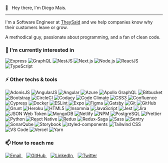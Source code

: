 👋&nbsp;&nbsp;&nbsp;Hey there, I'm Diego Mais.

---

I'm a Software Engineer at [TheySaid](https://www.theysaid.io) and we help companies know why their customers leave or grow.

A methodical guy, passionate about programming, and a fan of clean code.

### 🔭 I'm currently interested in

![Express](https://img.shields.io/badge/-Express-000?style=for-the-badge&logo=express&logoColor=fff)
![GraphQL](https://img.shields.io/badge/-GraphQL-e10098?style=for-the-badge&logo=graphql&logoColor=fff)
![NestJS](https://img.shields.io/badge/-NestJS-000?style=for-the-badge&logo=nestjs&logoColor=e0234e)
![Next.js](https://img.shields.io/badge/-Next.js-000?style=for-the-badge&logo=next.js&logoColor=fff)
![Node.js](https://img.shields.io/badge/-Node.js-339933?style=for-the-badge&logo=node.js&logoColor=fff)
![ReactJS](https://img.shields.io/badge/-ReactJS-20232a?style=for-the-badge&logo=react&logoColor=00c8ff)
![TypeScript](https://img.shields.io/badge/-TypeScript-3178C6?style=for-the-badge&logo=typescript&logoColor=fff)

### ⚡ Other techs & tools

![AdonisJS](https://img.shields.io/badge/-AdonisJS-220052?style=for-the-badge&logo=adonisjs&logoColor=fff)
![AngularJS](https://img.shields.io/badge/-AngularJS-e23237?style=for-the-badge&logo=angularjs&logoColor=fff)
![Angular](https://img.shields.io/badge/-Angular-dd0031?style=for-the-badge&logo=angular&logoColor=fff)
![Azure](https://img.shields.io/badge/-Azure-0089d6?style=for-the-badge&logo=microsoft-azure&logoColor=fff)
![Apollo GraphQL](https://img.shields.io/badge/-Apollo%20GraphQL-311c87?style=for-the-badge&logo=apollo-graphql&logoColor=fff)
![Bitbucket](https://img.shields.io/badge/-Bitbucket-0052cc?style=for-the-badge&logo=bitbucket&logoColor=fff)
![Bootstrap](https://img.shields.io/badge/-Bootstrap-7952b3?style=for-the-badge&logo=bootstrap&logoColor=fff)
![CircleCI](https://img.shields.io/badge/-CircleCI-343434?style=for-the-badge&logo=circleci&logoColor=fff)
![Codacy](https://img.shields.io/badge/-Codacy-222f29?style=for-the-badge&logo=codacy&logoColor=fff)
![Code Climate](https://img.shields.io/badge/-Code%20Climate-000?style=for-the-badge&logo=code-climate&logoColor=fff)
![CSS3](https://img.shields.io/badge/-CSS3-1572b6?style=for-the-badge&logo=css3&logoColor=fff)
![Confluence](https://img.shields.io/badge/-Confluence-172b4d?style=for-the-badge&logo=confluence&logoColor=fff)
![Cypress](https://img.shields.io/badge/-Cypress-17202C?style=for-the-badge&logo=cypress&logoColor=fff)
![Docker](https://img.shields.io/badge/-Docker-2496ED?style=for-the-badge&logo=docker&logoColor=fff)
![ESLint](https://img.shields.io/badge/-ESLint-4B32C3?style=for-the-badge&logo=eslint&logoColor=fff)
![Expo](https://img.shields.io/badge/-Expo-000020?style=for-the-badge&logo=expo&logoColor=fff)
![Figma](https://img.shields.io/badge/-Figma-f24e1e?style=for-the-badge&logo=figma&logoColor=fff)
![Gatsby](https://img.shields.io/badge/-Gatsby-663399?style=for-the-badge&logo=gatsby&logoColor=fff)
![Git](https://img.shields.io/badge/-Git-f05032?style=for-the-badge&logo=git&logoColor=fff)
![GitHub](https://img.shields.io/badge/-GitHub-181717?style=for-the-badge&logo=github&logoColor=fff)
![Grunt](https://img.shields.io/badge/-Grunt-fba919?style=for-the-badge&logo=grunt&logoColor=453015)
![Heroku](https://img.shields.io/badge/-Heroku-430098?style=for-the-badge&logo=heroku&logoColor=fff)
![HTML5](https://img.shields.io/badge/-HTML5-e34f26?style=for-the-badge&logo=html5&logoColor=fff)
![Insomnia](https://img.shields.io/badge/-Insomnia-5849be?style=for-the-badge&logo=insomnia&logoColor=fff)
![JavaScript](https://img.shields.io/badge/-JavaScript-f7df1e?style=for-the-badge&logo=javascript&logoColor=181818)
![Jest](https://img.shields.io/badge/-Jest-c21325?style=for-the-badge&logo=jest&logoColor=fff)
![Jira](https://img.shields.io/badge/-Jira-0052cc?style=for-the-badge&logo=jira&logoColor=fff)
![JSON Web Token](https://img.shields.io/badge/-JSON%20Web%20Token-000?style=for-the-badge&logo=json-web-tokens&logoColor=fff)
![MongoDB](https://img.shields.io/badge/-MongoDB-f5f6f7?style=for-the-badge&logo=mongodb&logoColor=47a248)
![Netlify](https://img.shields.io/badge/-Netlify-00c7b7?style=for-the-badge&logo=netlify&logoColor=fff)
![NPM](https://img.shields.io/badge/-NPM-f2f2f2?style=for-the-badge&logo=npm&logoColor=cb3837)
![PostgreSQL](https://img.shields.io/badge/-PostgreSQL-336791?style=for-the-badge&logo=postgresql&logoColor=fff)
![Prettier](https://img.shields.io/badge/-Prettier-f7b93e?style=for-the-badge&logo=prettier&logoColor=000)
![Python](https://img.shields.io/badge/-Python-3776ab?style=for-the-badge&logo=python&logoColor=fff)
![React Native](https://img.shields.io/badge/-React%20Native-61dafb?style=for-the-badge&logo=react&logoColor=282c34)
![Redux](https://img.shields.io/badge/-Redux-764abc?style=for-the-badge&logo=redux&logoColor=fff)
![Redux-Saga](https://img.shields.io/badge/-Redux--Saga-999999?style=for-the-badge&logo=redux-saga&logoColor=000)
![Sass](https://img.shields.io/badge/-Sass-cc6699?style=for-the-badge&logo=sass&logoColor=fff)
![Sentry](https://img.shields.io/badge/-Sentry-362d59?style=for-the-badge&logo=sentry&logoColor=fff)
![SonarQube](https://img.shields.io/badge/-SonarQube-4e9bcd?style=for-the-badge&logo=sonarqube&logoColor=fff)
![Storybook](https://img.shields.io/badge/-Storybook-ff4785?style=for-the-badge&logo=storybook&logoColor=fff)
![styled-components](https://img.shields.io/badge/-styled--components-db7093?style=for-the-badge&logo=styled-components&logoColor=fff)
![Tailwind CSS](https://img.shields.io/badge/-Tailwind%20CSS-38b2ac?style=for-the-badge&logo=tailwind-css&logoColor=fff)
![VS Code](https://img.shields.io/badge/-VS%20Code-007acc?style=for-the-badge&logo=visual-studio-code&logoColor=fff)
![Vercel](https://img.shields.io/badge/-Vercel-000?style=for-the-badge&logo=vercel&logoColor=fff)
![Yarn](https://img.shields.io/badge/-Yarn-2C8ebb?style=for-the-badge&logo=yarn&logoColor=fff)

### 📫 How to reach me

<p>
  <a href="mailto:diegomais.pro@gmail.com">
    <img src="https://img.shields.io/badge/Email-diegomais.pro%40gmail.com-d14836?logo=gmail&style=for-the-badge" alt="Email">
  </a>
  &nbsp;&nbsp;
  <a href="https://github.com/diegomais">
    <img src="https://img.shields.io/badge/GitHub-diegomais-181717?logo=github&style=for-the-badge" alt="GitHub">
  </a>
  &nbsp;&nbsp;
  <a href="https://www.linkedin.com/in/diegomais">
    <img src="https://img.shields.io/badge/LinkedIn-diegomais-0077b5?logo=linkedin&style=for-the-badge" alt="LinkedIn">
  </a>
  &nbsp;&nbsp;
  <a href="https://twitter.com/diegomais">
    <img src="https://img.shields.io/badge/Twitter-%40diegomais-1DA1F2?logo=twitter&style=for-the-badge" alt="Twitter">
  </a>
</p>

<!--
**diegomais/diegomais** is a ✨ _special_ ✨ repository because its `README.md` (this file) appears on your GitHub profile.

Here are some ideas to get you started:

- 🔭 I’m currently working on ...
- 🌱 I’m currently learning ...
- 👯 I’m looking to collaborate on ...
- 🤔 I’m looking for help with ...
- 💬 Ask me about ...
- 📫 How to reach me: ...
- 😄 Pronouns: ...
- ⚡ Fun fact: ...
  -->
